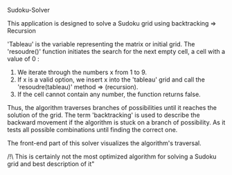 Sudoku-Solver

This application is designed to solve a Sudoku grid using backtracking => Recursion

'Tableau' is the variable representing the matrix or initial grid.
The 'resoudre()' function initiates the search for the next empty cell, a cell with a value of 0 :

1) We iterate through the numbers x from 1 to 9.
2) If x is a valid option, we insert x into the 'tableau' grid and call the 'resoudre(tableau)' method => (recursion).
3) If the cell cannot contain any number, the function returns false.

Thus, the algorithm traverses branches of possibilities until it reaches the solution of the grid.
The term 'backtracking' is used to describe the backward movement if the algorithm is stuck on a branch of possibility.
As it tests all possible combinations until finding the correct one.

The front-end part of this solver visualizes the algorithm's traversal.

/!\ This is certainly not the most optimized algorithm for solving a Sudoku grid and best description of it"
